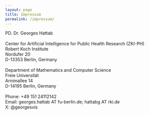 ```yaml
---
layout: page
title: Impressum
permalink: /impressum/
---  
```



PD. Dr. Georges Hattab <br/> 
<br/>
Center for Artificial Intelligence for Public Health Research (ZKI-PH) <br/>
Robert Koch Institute <br/>
Nordufer 20 <br/>
D-13353 Berlin, Germany <br/>
<br/>
Department of Mathematics and Computer Science <br/>
Freie Universität <br/>
Arnimallee 14 <br/>
D-14195 Berlin, Germany <br/>
<br/>
Phone: +49 151 24112142<br/>
Email: georges.hattab AT fu-berlin.de; hattabg AT rki.de <br/>
X: @georgesvis <br/>
